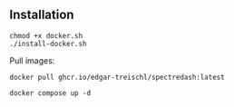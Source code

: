 
## Installation

````
chmod +x docker.sh
./install-docker.sh
````


Pull images:

````
docker pull ghcr.io/edgar-treischl/spectredash:latest
````


````
docker compose up -d
````


